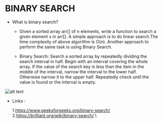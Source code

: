 # BINARY SEARCH

* What is binary search? 
   
    * Given a sorted array arr[] of n elements, write a function to search a given element x in arr[].
A simple approach is to do linear search.The time complexity of above algorithm is O(n). Another approach to perform the same task is using Binary Search.

	* Binary Search: Search a sorted array by repeatedly dividing the search interval in half. Begin with an interval covering the whole array. If the value of the search key is less than the item in the middle of the interval, narrow the interval to the lower half. Otherwise narrow it to the upper half. Repeatedly check until the value is found or the interval is empty.

 ![alt text](https://www.mathwarehouse.com/programming/images/binary-vs-linear-search/binary-and-linear-search-animations.gif)
 
 
 * Links :
   
   1.https://www.geeksforgeeks.org/binary-search/ \
   2.https://brilliant.org/wiki/binary-search/ \

   
   



